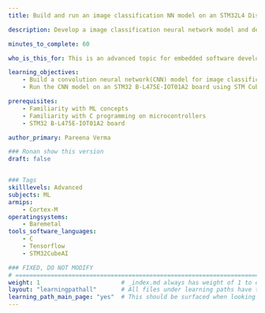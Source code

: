 ```yaml
---
title: Build and run an image classification NN model on an STM32L4 Discovery board

description: Develop a image classification neural network model and deploy it on an STM32 B-L475E-IOT01A2 board.

minutes_to_complete: 60

who_is_this_for: This is an advanced topic for embedded software developers interested in building neural network models for microcontrollers.

learning_objectives: 
    - Build a convolution neural network(CNN) model for image classification.
    - Run the CNN model on an STM32 B-L475E-IOT01A2 board using STM Cube AI

prerequisites:
    - Familiarity with ML concepts
    - Familiarity with C programming on microcontrollers
    - STM32 B-L475E-IOT01A2 board

author_primary: Pareena Verma

### Ronan show this version
draft: false


### Tags
skilllevels: Advanced
subjects: ML
armips:
    - Cortex-M
operatingsystems:
    - Baremetal
tools_software_languages:
    - C
    - Tensorflow
    - STM32CubeAI

### FIXED, DO NOT MODIFY
# ================================================================================
weight: 1                       # _index.md always has weight of 1 to order correctly
layout: "learningpathall"       # All files under learning paths have this same wrapper
learning_path_main_page: "yes"  # This should be surfaced when looking for related content. Only set for _index.md of learning path content.
---
```

